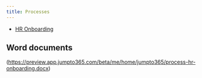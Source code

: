 ```yaml
---
title: Processes
---
```

- [HR Onboarding](https://preview.app.jumpto365.com/@/process-hr-onboarding)



## Word documents
(https://preview.app.jumpto365.com/beta/me/home/jumpto365/process-hr-onboarding.docx)
